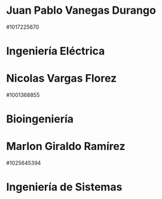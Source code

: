 # Juan Pablo Vanegas Durango
#1017225670
# Ingeniería Eléctrica
# Nicolas Vargas Florez
#1001368855
# Bioingeniería
# Marlon Giraldo Ramírez
#1025645394
# Ingeniería de Sistemas

